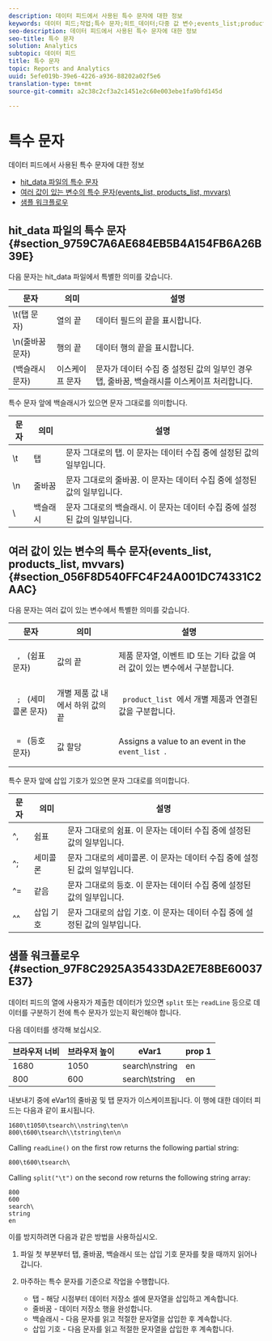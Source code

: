```yaml
---
description: 데이터 피드에서 사용된 특수 문자에 대한 정보
keywords: 데이터 피드;작업;특수 문자;히트_데이터;다중 값 변수;events_list;products_list;mvvars
seo-description: 데이터 피드에서 사용된 특수 문자에 대한 정보
seo-title: 특수 문자
solution: Analytics
subtopic: 데이터 피드
title: 특수 문자
topic: Reports and Analytics
uuid: 5efe019b-39e6-4226-a936-88202a02f5e6
translation-type: tm+mt
source-git-commit: a2c38c2cf3a2c1451e2c60e003ebe1fa9bfd145d

---
```



# 특수 문자

데이터 피드에서 사용된 특수 문자에 대한 정보

* [hit_data 파일의 특수 문자](../../../export/analytics-data-feed/c-df-contents/datafeeds-spec-chars.md#section_9759C7A6AE684EB5B4A154FB6A26B39E)
* [여러 값이 있는 변수의 특수 문자(events_list, products_list, mvvars)](../../../export/analytics-data-feed/c-df-contents/datafeeds-spec-chars.md#section_056F8D540FFC4F24A001DC74331C2AAC)
* [샘플 워크플로우](../../../export/analytics-data-feed/c-df-contents/datafeeds-spec-chars.md#section_97F8C2925A35433DA2E7E8BE60037E37)

## hit_data 파일의 특수 문자 {#section_9759C7A6AE684EB5B4A154FB6A26B39E}

다음 문자는 hit_data 파일에서 특별한 의미를 갖습니다.

| 문자 | 의미 | 설명 |
|--- |--- |--- |
| \t(탭 문자) | 열의 끝 | 데이터 필드의 끝을 표시합니다. |
| \n(줄바꿈 문자) | 행의 끝 | 데이터 행의 끝을 표시합니다. |
| \(백슬래시 문자) | 이스케이프 문자 | 문자가 데이터 수집 중 설정된 값의 일부인 경우 탭, 줄바꿈, 백슬래시를 이스케이프 처리합니다. |

특수 문자 앞에 백슬래시가 있으면 문자 그대로를 의미합니다.

| 문자 | 의미 | 설명 |
|--- |--- |--- |
| \\t | 탭 | 문자 그대로의 탭. 이 문자는 데이터 수집 중에 설정된 값의 일부입니다. |
| \\n | 줄바꿈 | 문자 그대로의 줄바꿈. 이 문자는 데이터 수집 중에 설정된 값의 일부입니다. |
| \\ | 백슬래시 | 문자 그대로의 백슬래시. 이 문자는 데이터 수집 중에 설정된 값의 일부입니다. |

## 여러 값이 있는 변수의 특수 문자(events_list, products_list, mvvars) {#section_056F8D540FFC4F24A001DC74331C2AAC}

다음 문자는 여러 값이 있는 변수에서 특별한 의미를 갖습니다.

<table id="table_FDA13DE05A784ED4972C2955BD2642C7"> 
 <thead> 
  <tr> 
   <th colname="col1" class="entry"> 문자 </th> 
   <th colname="col02" class="entry"> 의미 </th> 
   <th colname="col2" class="entry"> 설명 </th> 
  </tr> 
 </thead>
 <tbody> 
  <tr> 
   <td colname="col1"> <code> , </code> (쉼표 문자) </td> 
   <td colname="col02"> 값의 끝 </td> 
   <td colname="col2"> <p>제품 문자열, 이벤트 ID 또는 기타 값을 여러 값이 있는 변수에서 구분합니다. </p> </td> 
  </tr> 
  <tr> 
   <td colname="col1"> <code> ; </code> (세미콜론 문자) </td> 
   <td colname="col02"> 개별 제품 값 내에서 하위 값의 끝 </td> 
   <td colname="col2"> <p><code> product_list </code>에서 개별 제품과 연결된 값을 구분합니다. </p> </td> 
  </tr> 
  <tr> 
   <td colname="col1"> <code> = </code> (등호 문자) </td> 
   <td colname="col02"> 값 할당 </td> 
   <td colname="col2"> <p>Assigns a value to an event in the <code> event_list </code>. </p> </td> 
  </tr> 
 </tbody> 
</table>

특수 문자 앞에 삽입 기호가 있으면 문자 그대로를 의미합니다.

| 문자 | 의미 | 설명 |
|--- |--- |--- |
| ^, | 쉼표 | 문자 그대로의 쉼표. 이 문자는 데이터 수집 중에 설정된 값의 일부입니다. |
| ^; | 세미콜론 | 문자 그대로의 세미콜론. 이 문자는 데이터 수집 중에 설정된 값의 일부입니다. |
| ^= | 같음 | 문자 그대로의 등호. 이 문자는 데이터 수집 중에 설정된 값의 일부입니다. |
| ^^ | 삽입 기호 | 문자 그대로의 삽입 기호. 이 문자는 데이터 수집 중에 설정된 값의 일부입니다. |

## 샘플 워크플로우 {#section_97F8C2925A35433DA2E7E8BE60037E37}

데이터 피드의 열에 사용자가 제출한 데이터가 있으면 `split` 또는 `readLine` 등으로 데이터를 구분하기 전에 특수 문자가 있는지 확인해야 합니다.

다음 데이터를 생각해 보십시오.

| 브라우저 너비 | 브라우저 높이 | eVar1 | prop 1 |
|---|---|---|---|
| 1680 | 1050 | search\nstring | en |
| 800 | 600 | search\tstring | en |

내보내기 중에 eVar1의 줄바꿈 및 탭 문자가 이스케이프됩니다. 이 행에 대한 데이터 피드는 다음과 같이 표시됩니다.

```
1680\t1050\tsearch\\nstring\ten\n 
800\t600\tsearch\\tstring\ten\n
```

Calling `readLine()` on the first row returns the following partial string:

```
800\t600\tsearch\
```

Calling `split("\t")` on the second row returns the following string array:

```
800 
600 
search\ 
string 
en
```

이를 방지하려면 다음과 같은 방법을 사용하십시오.

1. 파일 첫 부분부터 탭, 줄바꿈, 백슬래시 또는 삽입 기호 문자를 찾을 때까지 읽어나갑니다.
1. 마주하는 특수 문자를 기준으로 작업을 수행합니다.

   * 탭 - 해당 시점부터 데이터 저장소 셀에 문자열을 삽입하고 계속합니다.
   * 줄바꿈 - 데이터 저장소 행을 완성합니다.
   * 백슬래시 - 다음 문자를 읽고 적절한 문자열을 삽입한 후 계속합니다.
   * 삽입 기호 - 다음 문자를 읽고 적절한 문자열을 삽입한 후 계속합니다.

